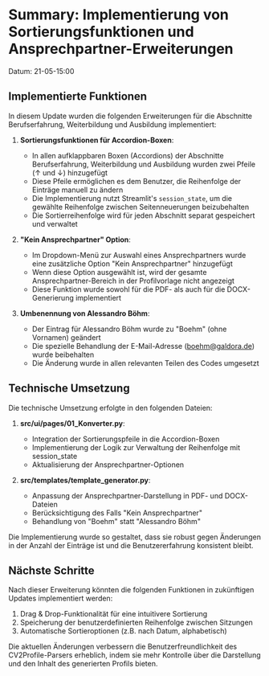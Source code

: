 # Summary: Implementierung von Sortierungsfunktionen und Ansprechpartner-Erweiterungen

Datum: 21-05-15:00

## Implementierte Funktionen

In diesem Update wurden die folgenden Erweiterungen für die Abschnitte Berufserfahrung, Weiterbildung und Ausbildung implementiert:

1. **Sortierungsfunktionen für Accordion-Boxen**:
   - In allen aufklappbaren Boxen (Accordions) der Abschnitte Berufserfahrung, Weiterbildung und Ausbildung wurden zwei Pfeile (↑ und ↓) hinzugefügt
   - Diese Pfeile ermöglichen es dem Benutzer, die Reihenfolge der Einträge manuell zu ändern
   - Die Implementierung nutzt Streamlit's `session_state`, um die gewählte Reihenfolge zwischen Seitenneuerungen beizubehalten
   - Die Sortierreihenfolge wird für jeden Abschnitt separat gespeichert und verwaltet

2. **"Kein Ansprechpartner" Option**:
   - Im Dropdown-Menü zur Auswahl eines Ansprechpartners wurde eine zusätzliche Option "Kein Ansprechpartner" hinzugefügt
   - Wenn diese Option ausgewählt ist, wird der gesamte Ansprechpartner-Bereich in der Profilvorlage nicht angezeigt
   - Diese Funktion wurde sowohl für die PDF- als auch für die DOCX-Generierung implementiert

3. **Umbenennung von Alessandro Böhm**:
   - Der Eintrag für Alessandro Böhm wurde zu "Boehm" (ohne Vornamen) geändert
   - Die spezielle Behandlung der E-Mail-Adresse (boehm@galdora.de) wurde beibehalten
   - Die Änderung wurde in allen relevanten Teilen des Codes umgesetzt

## Technische Umsetzung

Die technische Umsetzung erfolgte in den folgenden Dateien:

1. **src/ui/pages/01_Konverter.py**:
   - Integration der Sortierungspfeile in die Accordion-Boxen
   - Implementierung der Logik zur Verwaltung der Reihenfolge mit session_state
   - Aktualisierung der Ansprechpartner-Optionen

2. **src/templates/template_generator.py**:
   - Anpassung der Ansprechpartner-Darstellung in PDF- und DOCX-Dateien
   - Berücksichtigung des Falls "Kein Ansprechpartner"
   - Behandlung von "Boehm" statt "Alessandro Böhm"

Die Implementierung wurde so gestaltet, dass sie robust gegen Änderungen in der Anzahl der Einträge ist und die Benutzererfahrung konsistent bleibt.

## Nächste Schritte

Nach dieser Erweiterung könnten die folgenden Funktionen in zukünftigen Updates implementiert werden:

1. Drag & Drop-Funktionalität für eine intuitivere Sortierung
2. Speicherung der benutzerdefinierten Reihenfolge zwischen Sitzungen
3. Automatische Sortieroptionen (z.B. nach Datum, alphabetisch)

Die aktuellen Änderungen verbessern die Benutzerfreundlichkeit des CV2Profile-Parsers erheblich, indem sie mehr Kontrolle über die Darstellung und den Inhalt des generierten Profils bieten. 